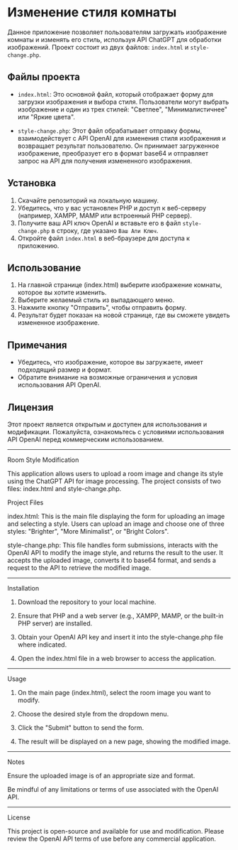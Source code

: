 # Изменение стиля комнаты

Данное приложение позволяет пользователям загружать изображение комнаты и изменять его стиль, используя API ChatGPT для обработки изображений. Проект состоит из двух файлов: `index.html` и `style-change.php`.

## Файлы проекта

- `index.html`: Это основной файл, который отображает форму для загрузки изображения и выбора стиля. Пользователи могут выбрать изображение и один из трех стилей: "Светлее", "Минималистичнее" или "Яркие цвета".

- `style-change.php`: Этот файл обрабатывает отправку формы, взаимодействует с API OpenAI для изменения стиля изображения и возвращает результат пользователю. Он принимает загруженное изображение, преобразует его в формат base64 и отправляет запрос на API для получения измененного изображения.

## Установка

1. Скачайте репозиторий на локальную машину.
2. Убедитесь, что у вас установлен PHP и доступ к веб-серверу (например, XAMPP, MAMP или встроенный PHP сервер).
3. Получите ваш API ключ OpenAI и вставьте его в файл `style-change.php` в строку, где указано `Ваш Апи Ключ`.
4. Откройте файл `index.html` в веб-браузере для доступа к приложению.

## Использование

1. На главной странице (index.html) выберите изображение комнаты, которое вы хотите изменить.
2. Выберите желаемый стиль из выпадающего меню.
3. Нажмите кнопку "Отправить", чтобы отправить форму.
4. Результат будет показан на новой странице, где вы сможете увидеть измененное изображение.

## Примечания

- Убедитесь, что изображение, которое вы загружаете, имеет подходящий размер и формат.
- Обратите внимание на возможные ограничения и условия использования API OpenAI.

## Лицензия

Этот проект является открытым и доступен для использования и модификации. Пожалуйста, ознакомьтесь с условиями использования API OpenAI перед коммерческим использованием.


--------------------------------------------------------------



Room Style Modification

This application allows users to upload a room image and change its style using the ChatGPT API for image processing. The project consists of two files: index.html and style-change.php.

Project Files

index.html: This is the main file displaying the form for uploading an image and selecting a style. Users can upload an image and choose one of three styles: "Brighter", "More Minimalist", or "Bright Colors".

style-change.php: This file handles form submissions, interacts with the OpenAI API to modify the image style, and returns the result to the user. It accepts the uploaded image, converts it to base64 format, and sends a request to the API to retrieve the modified image.



---

Installation

1. Download the repository to your local machine.


2. Ensure that PHP and a web server (e.g., XAMPP, MAMP, or the built-in PHP server) are installed.


3. Obtain your OpenAI API key and insert it into the style-change.php file where indicated.


4. Open the index.html file in a web browser to access the application.




---

Usage

1. On the main page (index.html), select the room image you want to modify.


2. Choose the desired style from the dropdown menu.


3. Click the "Submit" button to send the form.


4. The result will be displayed on a new page, showing the modified image.




---

Notes

Ensure the uploaded image is of an appropriate size and format.

Be mindful of any limitations or terms of use associated with the OpenAI API.



---

License

This project is open-source and available for use and modification. Please review the OpenAI API terms of use before any commercial application.

